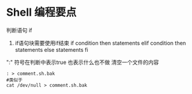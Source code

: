 Shell 编程要点
===========

判断语句 if
1.  if语句块需要使用if结束
if condition
then
    statements
elif condition
    then statements
else
    statements
fi

":"  符号在判断中表示true 也表示什么也不做
清空一个文件的内容

    : > comment.sh.bak
    #类似于
    cat /dev/null > comment.sh.bak







